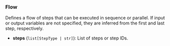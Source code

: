 ### Flow

Defines a flow of steps that can be executed in sequence or parallel.
If input or output variables are not specified, they are inferred from
the first and last step, respectively.

- **steps** (`list[StepType | str]`): List of steps or step IDs.
